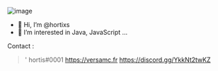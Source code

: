![image](https://user-images.githubusercontent.com/45720535/122658093-95354680-d169-11eb-94c2-ce6ed7d01c3f.png)


- 👋 Hi, I’m @hortixs
- 👀 I’m interested in Java, JavaScript ...

Contact : 

> ' hortis#0001
> https://versamc.fr
> https://discord.gg/YkkNt2twKZ



